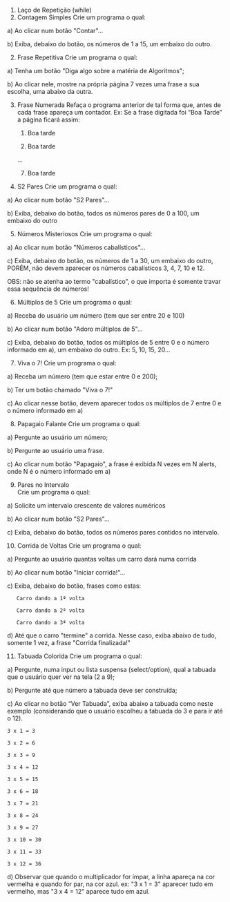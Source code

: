1. Laço de Repetição (while)
1. Contagem Simples
Crie um programa o qual:
 
a) Ao clicar num botão "Contar"...   

b) Exiba, debaixo do botão, os números de 1 a 15, um embaixo do outro.  

2. Frase Repetitiva
Crie um programa o qual: 
 
a) Tenha um botão "Diga algo sobre a matéria de Algoritmos";  

b) Ao clicar nele, mostre na própria página 7 vezes uma frase a sua escolha, uma abaixo da outra.  

3. Frase Numerada
Refaça o programa anterior de tal forma que, antes de cada frase apareça um contador. Ex: Se a frase digitada foi “Boa Tarde” a página ficará assim:   

   1. Boa tarde   

   2. Boa tarde   

   ...   

   7. Boa tarde  

4. S2 Pares
Crie um programa o qual:
 
a) Ao clicar num botão "S2 Pares"...  

b) Exiba, debaixo do botão, todos os números pares de 0 a 100, um embaixo do outro   

5. Números Misteriosos
Crie um programa o qual:
 
a) Ao clicar num botão "Números cabalísticos"...   

c) Exiba, debaixo do botão, os números de 1 a 30, um embaixo do outro, PORÉM, não devem aparecer os números cabalísticos 3, 4, 7, 10 e 12.    

OBS: não se atenha ao termo "cabalístico", o que importa é somente travar essa sequência de números!  

  

6. Múltiplos de 5
Crie um programa o qual:
 
a) Receba do usuário um número (tem que ser entre 20 e 100)   

b) Ao clicar num botão "Adoro múltiplos de 5"...   

c) Exiba, debaixo do botão, todos os múltiplos de 5 entre 0 e o número informado em a), um embaixo do outro. Ex: 5, 10, 15, 20...   

7. Viva o 7!
Crie um programa o qual:
 
a) Receba um número (tem que estar entre 0 e 200);  

b) Ter um botão chamado "Viva o 7!"   

c) Ao clicar nesse botão, devem aparecer todos os múltiplos de 7 entre 0 e o número informado em a)   

  

8. Papagaio Falante
Crie um programa o qual:
 
a) Pergunte ao usuário um número;  

b) Pergunte ao usuário uma frase.  

c) Ao clicar num botão "Papagaio", a frase é exibida N vezes em N alerts, onde N é o número informado em a)   

9. Pares no Intervalo  
Crie um programa o qual:
 
a) Solicite um intervalo crescente de valores numéricos    

b) Ao clicar num botão "S2 Pares"...   

c) Exiba, debaixo do botão, todos os números pares contidos no intervalo.  

  

10. Corrida de Voltas
Crie um programa o qual:
 
a) Pergunte ao usuário quantas voltas um carro dará numa corrida   

b) Ao clicar num botão "Iniciar corrida!"...   

c) Exiba, debaixo do botão, frases como estas:   

       Carro dando a 1ª volta   

       Carro dando a 2ª volta   

       Carro dando a 3ª volta   

d) Até que o carro "termine" a corrida. Nesse caso, exiba abaixo de tudo, somente 1 vez, a frase "Corrida finalizada!"   

  

11. Tabuada Colorida
Crie um programa o qual:
 
a) Pergunte, numa input ou lista suspensa (select/option), qual a tabuada que o usuário quer ver na tela (2 a 9);  

b) Pergunte até que número a tabuada deve ser construída;  

c) Ao clicar no botão “Ver Tabuada”, exiba abaixo a tabuada como neste exemplo (considerando que o usuário escolheu a tabuada do 3 e para ir até o 12).  

    3 x 1 = 3   

    3 x 2 = 6   

    3 x 3 = 9   

    3 x 4 = 12   

    3 x 5 = 15   

    3 x 6 = 18   

    3 x 7 = 21   

    3 x 8 = 24   

    3 x 9 = 27   

    3 x 10 = 30   

    3 x 11 = 33   

    3 x 12 = 36   

d) Observar que quando o multiplicador for ímpar, a linha apareça na cor vermelha e quando for par, na cor azul. ex: "3 x 1 = 3" aparecer tudo em vermelho, mas "3 x 4 = 12" aparece tudo em azul.   